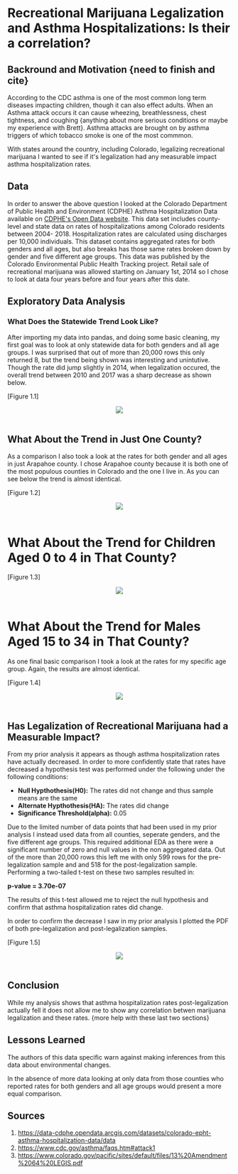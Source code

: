 # Recreational Marijuana Legalization and Asthma Hospitalizations: Is their a correlation?
## Backround and Motivation {need to finish and cite}
According to the CDC asthma is one of the most common long term diseases impacting children, though it can also effect adults. When an Asthma attack occurs it can cause wheezing, breathlessness, chest tightness, and coughing {anything about more serious conditions or maybe my experience with Brett}. Asthma attacks are brought on by asthma triggers of which tobacco smoke is one of the most commmon.

With states around the country, including Colorado, legalizing recreational marijuana I wanted to see if it's legalization had any measurable impact asthma hospitalization rates.

## Data
In order to answer the above question I looked at the Colorado Department of Public Health and Environment (CDPHE) Asthma Hospitalization Data available on <a href="https://data-cdphe.opendata.arcgis.com/datasets/colorado-epht-asthma-hospitalization-data/data">CDPHE's Open Data website</a>. This data set includes county-level and state data on rates of hospitalizations among Colorado residents between 2004- 2018. Hospitalization rates are calculated using discharges per 10,000 individuals. This dataset contains aggregated rates for both genders and all ages, but also breaks has those same rates broken down by gender and five different age groups. This data was published by the Colorado Environmental Public Health Tracking project. Retail sale of recreational marijuana was allowed starting on January 1st, 2014 so I chose to look at data four years before and four years after this date.

## Exploratory Data Analysis
### What Does the Statewide Trend Look Like?
After importing my data into pandas, and doing some basic cleaning, my first goal was to look at only statewide data for both genders and all age groups. I was surprised that out of more than 20,000 rows this only returned 8, but the trend being shown was interesting and unintutive. Though the rate did jump slightly in 2014, when legalization occured, the overall trend between 2010 and 2017 was a sharp decrease as shown below.

[Figure 1.1]
    <div align="center">
        <img src="images/Statewide_Hospitalization_Rates_From_2010_2017_for_Both_Genders_and_All_Ages.png" width="" height="">
    </div>
<br>

## What About the Trend in Just One County?
As a comparison I also took a look at the rates for both gender and all ages in just Arapahoe county. I chose Arapahoe county because it is both one of the most populous counties in Colorado and the one I live in. As you can see below the trend is almost identical.

[Figure 1.2]
    <div align="center">
        <img src="images/Arapahoe_County_Hospitalization_Rates_From_2010_2017_for_Both_Genders_and_All_Ages.png" width="" height="">
    </div>
<br>

# What About the Trend for Children Aged 0 to 4 in That County?
[Figure 1.3]
    <div align="center">
        <img src="images/Arapahoe_County_Hospitalization_Rates_From_2010_2017_for_Children_Aged_0_to_4.png" width="" height="">
    </div>
<br>

# What About the Trend for Males Aged 15 to 34 in That County?
As one final basic comparison I took a look at the rates for my specific age group. Again, the results are almost identical.

[Figure 1.4]
    <div align="center">
        <img src="images/Arapahoe_County_Hospitalization_Rates_From_2010_2017_for_Males_Aged_15_to_34.png" width="" height="">
    </div>
<br>

## Has Legalization of Recreational Marijuana had a Measurable Impact?
From my prior analysis it appears as though asthma hospitalization rates have actually decreased. In order to more confidently state that rates have decreased a hypothesis test was performed under the following under the following conditions: 

* **Null Hypthothesis(H0):** The rates did not change and thus sample means are the same
* **Alternate Hypthothesis(HA):** The rates did  change
* **Significance Threshold(alpha):** 0.05

Due to the limited number of data points that had been used in my prior analysis I instead used data from all counties, seperate genders, and the five different age groups. This required additional EDA as there were a significant number of zero and null values in the non aggregated data. Out of the more than 20,000 rows this left me with only 599 rows for the pre-legalization sample and and 518 for the post-legalization sample. Performing a two-tailed t-test on these two samples resulted in:

<b> p-value = 3.70e-07 </b>
                                            
The results of this t-test allowed me to reject the null hypothesis and confirm that asthma hospitalization rates did change.

In order to confirm the decrease I saw in my prior analysis I plotted the PDF of both pre-legalization and post-legalization samples.

[Figure 1.5]
    <div align="center">
        <img src="images/Condenced_Distribution_of_Asthma_Hospitalization_Rates.png" width="" height="">
    </div>
<br>

## Conclusion
While my analysis shows that asthma hospitalization rates post-legalization actually fell it does not allow me to show any correlation betwen marijuana legalization and these rates. {more help with these last two sections}

## Lessons Learned
The authors of this data specific warn against making inferences from this data about environmental changes.

In the absence of more data looking at only data from those counties who reported rates for both genders and all age groups would present a more equal comparison.



## Sources
1) https://data-cdphe.opendata.arcgis.com/datasets/colorado-epht-asthma-hospitalization-data/data
2) https://www.cdc.gov/asthma/faqs.htm#attack1
3) https://www.colorado.gov/pacific/sites/default/files/13%20Amendment%2064%20LEGIS.pdf
